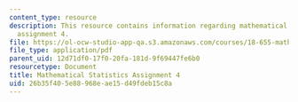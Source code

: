 ```yaml
---
content_type: resource
description: This resource contains information regarding mathematical statistics,
  assignment 4.
file: https://ol-ocw-studio-app-qa.s3.amazonaws.com/courses/18-655-mathematical-statistics-spring-2016/26b35f405e88968eae15d49fdeb15c8a_MIT18_655S16_ProblemSet_4.pdf
file_type: application/pdf
parent_uid: 12d71df0-17f0-20fa-181d-9f69447fe6b0
resourcetype: Document
title: Mathematical Statistics Assignment 4
uid: 26b35f40-5e88-968e-ae15-d49fdeb15c8a
---
```

